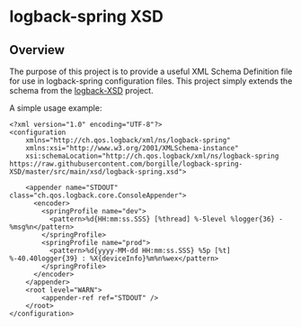 # logback-spring XSD

## Overview

The purpose of this project is to provide a useful XML Schema Definition file for use in logback-spring configuration files.  This project simply extends the schema from the [logback-XSD](https://github.com/borgille/logback-XSD/blob/master/README.md) project.

A simple usage example:
```
<?xml version="1.0" encoding="UTF-8"?>
<configuration
    xmlns="http://ch.qos.logback/xml/ns/logback-spring"
    xmlns:xsi="http://www.w3.org/2001/XMLSchema-instance"
    xsi:schemaLocation="http://ch.qos.logback/xml/ns/logback-spring https://raw.githubusercontent.com/borgille/logback-spring-XSD/master/src/main/xsd/logback-spring.xsd">

    <appender name="STDOUT" class="ch.qos.logback.core.ConsoleAppender">
      <encoder>
        <springProfile name="dev">
          <pattern>%d{HH:mm:ss.SSS} [%thread] %-5level %logger{36} - %msg%n</pattern>
        </springProfile>
        <springProfile name="prod">
          <pattern>%d{yyyy-MM-dd HH:mm:ss.SSS} %5p [%t] %-40.40logger{39} : %X{deviceInfo}%m%n%wex</pattern>
        </springProfile>
      </encoder>
    </appender>
    <root level="WARN">
        <appender-ref ref="STDOUT" />
    </root>
</configuration>
```
